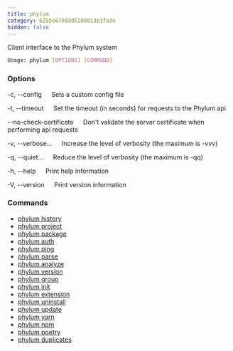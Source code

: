 ```yaml
---
title: phylum
category: 6255e67693d5200013b1fa3e
hidden: false
---
```


Client interface to the Phylum system

```sh
Usage: phylum [OPTIONS] [COMMAND]
```

### Options

-c, --config <FILE>
&emsp; Sets a custom config file

-t, --timeout <TIMEOUT>
&emsp; Set the timeout (in seconds) for requests to the Phylum api

--no-check-certificate
&emsp; Don't validate the server certificate when performing api requests

-v, --verbose...
&emsp; Increase the level of verbosity (the maximum is -vvv)

-q, --quiet...
&emsp; Reduce the level of verbosity (the maximum is -qq)

-h, --help
&emsp; Print help information

-V, --version
&emsp; Print version information

### Commands

* [phylum history](./phylum_history)
* [phylum project](./phylum_project)
* [phylum package](./phylum_package)
* [phylum auth](./phylum_auth)
* [phylum ping](./phylum_ping)
* [phylum parse](./phylum_parse)
* [phylum analyze](./phylum_analyze)
* [phylum version](./phylum_version)
* [phylum group](./phylum_group)
* [phylum init](./phylum_init)
* [phylum extension](./phylum_extension)
* [phylum uninstall](./phylum_uninstall)
* [phylum update](./phylum_update)
* [phylum yarn](./phylum_yarn)
* [phylum npm](./phylum_npm)
* [phylum poetry](./phylum_poetry)
* [phylum duplicates](./phylum_duplicates)
